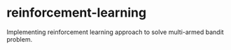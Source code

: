 # reinforcement-learning
Implementing reinforcement learning approach to solve multi-armed bandit problem.
